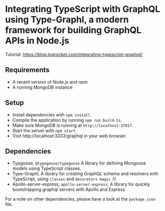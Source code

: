 # Integrating TypeScript with GraphQL using Type-Graphl, a modern framework for building GraphQL APIs in Node.js

Tutorial: https://blog.logrocket.com/integrating-typescript-graphql/

## Requirements

- A recent version of Node.js and npm
- A running MongoDB instance

## Setup

- Install dependencies with `npm install`.
- Compile the application by running `npm run build-ts`.
- Make sure MongoDB is running at `http://localhost:27017`.
- Start the server with `npm start`.
- Visit http://localhost:3333/graphql in your web browser.

## Dependencies

- Typgoose, `@typegoose/typegoose` A library for defining Mongoose models using TypeScript classes.
- Type-Graphl, A library for creating GraphQL schema and resolvers with TypeScript, using `classes` and `decorators magic` :)!
- Apollo-server-express, `apollo-server-express`, A library for quickly bootstrapping graphql servers with Apollo and Express

For a note on other dependencies, please have a look at the `package.json` file.
